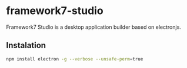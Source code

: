 # framework7-studio
Framework7 Studio is a desktop application builder based on electronjs.

## Instalation
```sh
npm install electron -g --verbose --unsafe-perm=true
```